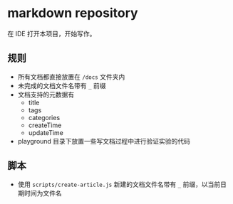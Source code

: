 # markdown repository

在 IDE 打开本项目，开始写作。

## 规则
- 所有文档都直接放置在 `/docs` 文件夹内
- 未完成的文档文件名带有 `_` 前缀
- 文档支持的元数据有
  - title
  - tags
  - categories
  - createTime
  - updateTime
- playground 目录下放置一些写文档过程中进行验证实验的代码

## 脚本
- 使用 `scripts/create-article.js` 新建的文档文件名带有 `_` 前缀，以当前日期时间为文件名